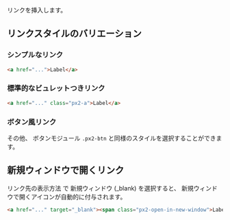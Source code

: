 リンクを挿入します。


## リンクスタイルのバリエーション

### シンプルなリンク

```html
<a href="...">Label</a>
```

### 標準的なビュレットつきリンク

```html
<a href="..." class="px2-a">Label</a>
```

### ボタン風リンク

その他、 ボタンモジュール `.px2-btn` と同様のスタイルを選択することができます。


## 新規ウィンドウで開くリンク

リンク先の表示方法 で 新規ウィンドウ (_blank) を選択すると、 新規ウィンドウで開くアイコンが自動的に付与されます。

```html
<a href="..." target="_blank"><span class="px2-open-in-new-window">Label</span></a>
```
